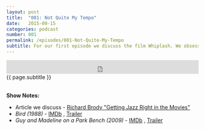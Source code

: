 ```yaml
---
layout: post
title:  "001: Not Quite My Tempo"
date:   2015-09-15
categories: podcast
number: 001
permalink: /episodes/001-Not-Quite-My-Tempo
subtitle: For our first episode we discuss the film Whiplash. We obsess over Buddy Rich, Jeff's hatred for The Great Gatsby, bloody hands, and JK Simmons.
---
```


<iframe frameborder='0' height='36px' scrolling='no' seamless src='https://simplecast.fm/e/17281?style=dark' width='100%'></iframe>

<br>
<span class="episode_text">{{ page.subtitle }}</span>
<br><br>

**Show Notes:**

* Article we discuss - [Richard Brody "Getting Jazz Right in the Movies"](http://www.newyorker.com/culture/richard-brody/whiplash-getting-jazz-right-movies)
* *Bird (1988)* - [IMDb](http://www.imdb.com/title/tt0094747/) , [Trailer](https://www.youtube.com/watch?v=2qaSYknbapk)
* *Guy and Madeline on a Park Bench (2009)* - [IMDb](http://www.imdb.com/title/tt1337193/) , [Trailer](https://www.youtube.com/watch?v=KJUzALdI--k)
